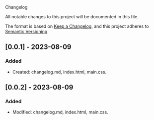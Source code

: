  Changelog

All notable changes to this project will be documented in this file.

The format is based on [Keep a Changelog](https://keepachangelog.com/en/1.0.0/),
and this project adheres to [Semantic Versioning](https://semver.org/spec/v2.0.0.html).

## [0.0.1] - 2023-08-09

### Added

- Created: changelog.md, index.html, main.css.


## [0.0.2] - 2023-08-09

### Added

- Modified: changelog.md, index.html, main.css.